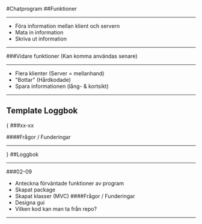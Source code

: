 #Chatprogram
##Funktioner
****
- Föra information mellan klient och servern 
- Mata in information 
- Skriva ut information

****
###Vidare funktioner 
(Kan komma användas senare)
****
- Flera klienter (Server = mellanhand)
- "Bottar" (Hårdkodade)
- Spara informationen (lång- & kortsikt)
****

## Template Loggbok
{
###xx-xx

####Frågor / Funderingar

****
}
##Loggbok
****
###02-09
- Anteckna förväntade funktioner av program
- Skapat package 
- Skapat klasser (MVC)
####Frågor / Funderingar
- Designa gui 
- Vilken kod kan man ta från repo?
****